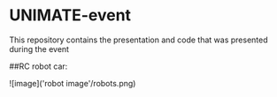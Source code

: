 # UNIMATE-event
This repository contains the presentation and code that was presented during the event

##RC robot car: 

![image]('robot image'/robots.png) 
